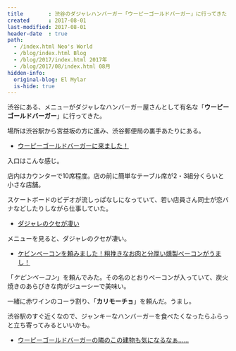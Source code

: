 ```yaml
---
title        : 渋谷のダジャレハンバーガー「ウーピーゴールドバーガー」に行ってきた
created      : 2017-08-01
last-modified: 2017-08-01
header-date  : true
path:
  - /index.html Neo's World
  - /blog/index.html Blog
  - /blog/2017/index.html 2017年
  - /blog/2017/08/index.html 08月
hidden-info:
  original-blog: El Mylar
  is-hide: true
---
```


渋谷にある、メニューがダジャレなハンバーガー屋さんとして有名な「__ウーピーゴールドバーガー__」に行ってきた。

場所は渋谷駅から宮益坂の方に進み、渋谷郵便局の裏手あたりにある。

- [ウーピーゴールドバーガーに来ました！](https://www.instagram.com/p/BWUUT89g9FC/)

入口はこんな感じ。

店内はカウンターで10席程度。店の前に簡単なテーブル席が2・3組分くらいと小さな店舗。

スケートボードのビデオが流しっぱなしになっていて、若い店員さん同士が恋バナなどしたりしながら仕事していた。

- [ダジャレのクセが凄い](https://www.instagram.com/p/BWUUcLoACiG/)

メニューを見ると、ダジャレのクセが凄い。

- [ケビンベーコンを頼みました！粗挽きなお肉と分厚い燻製ベーコンがうまし！](https://www.instagram.com/p/BWUUmU5A-Ps/)

「_ケビンベーコン_」を頼んでみた。その名のとおりベーコンが入っていて、炭火焼きのあらびきな肉がジューシーで美味い。

一緒に赤ワインのコーラ割り、「__カリモーチョ__」を頼んだ。うまし。

渋谷駅のすぐ近くなので、ジャンキーなハンバーガーを食べたくなったらふらっと立ち寄ってみるといいかも。

- [ウーピーゴールドバーガーの隣のこの建物も気になるなぁ……](https://www.instagram.com/p/BWUUxoNgH2H/)
